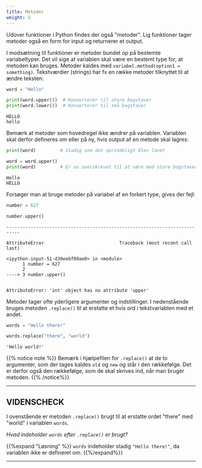 ```yaml
---
title: Metoder
weight: 5
---
```

Udover funktioner i Python findes der også "metoder". Lig funktioner tager metoder også en form for input og returnerer et output. 

I modsætning til funktioner er metoder bundet op på bestemte variabeltyper. Det vil sige at variablen skal være en bestemt type for, at metoden kan bruges. Metoder kaldes med `variabel.method(option1 = something)`. Tekstværdier (strings) har fx en række metoder tilknyttet til at ændre teksten:


```python
word = "Hello"

print(word.upper())  # Konverterer til store bogstaver
print(word.lower())  # Konverterer til små bogstaver
```

    HELLO
    hello
    

Bemærk at metoder som hovedregel ikke ændrer på variablen. Variablen skal derfor defineres om eller på ny, hvis output af en metode skal lagres:


```python
print(word)         # Stadig som det oprindeligt blev lavet

word = word.upper() 
print(word)         # Er nu overskrevet til at være med store bogstaver
```

    Hello
    HELLO
    

Forsøger man at bruge metoder på variabel af en forkert type, gives der fejl:


```python
number = 627

number.upper()
```


    ---------------------------------------------------------------------------

    AttributeError                            Traceback (most recent call last)

    <ipython-input-51-d30eebf09ae0> in <module>
          1 number = 627
          2 
    ----> 3 number.upper()
    

    AttributeError: 'int' object has no attribute 'upper'


Metoder tager ofte yderligere argumenter og indstillinger. I nedenstående bruges metoden `.replace()` til at erstatte et hvis ord i tekstvariablen med et andet.


```python
words = "Hello there!"

words.replace("there", "world")
```




    'Hello world!'



{{% notice note %}} Bemærk i hjælpefilen for `.replace()` at de to argumenter, som der tages kaldes `old` og `new` og står i den rækkefølge. Det er derfor også den rækkefølge, som de skal skrives ind, når man bruger metoden.
{{% /notice%}}

---
## VIDENSCHECK

I ovenstående er metoden `.replace()` brugt til at erstatte ordet "there" med "world" i variablen `words`.

*Hvad indeholder `words` efter `.replace()` er brugt?*

{{%expand "Løsning" %}} 
`words` indeholder stadig `"Hello there!"`, da variablen ikke er defineret om.
{{%/expand%}}

---
